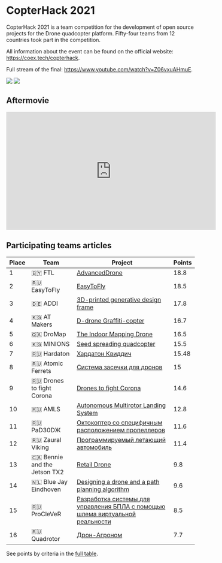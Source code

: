 # CopterHack 2021

CopterHack 2021 is a team competition for the development of open source projects for the Drone quadcopter platform. Fifty-four teams from 12 countries took part in the competition.

All information about the event can be found on the official website: https://coex.tech/copterhack.

Full stream of the final: https://www.youtube.com/watch?v=Z06vxuAHmuE.

<div class="image-group">
    <img src="../assets/copterhack2021/1.jpg" class="zoom border">
    <img src="../assets/copterhack2021/2.jpg" class="zoom border">
</div>

## Aftermovie

<iframe width="560" height="315" src="https://www.youtube.com/embed/YpMT6ab8Exw" frameborder="0" allow="accelerometer; autoplay; encrypted-media; gyroscope; picture-in-picture" allowfullscreen></iframe>

## Participating teams articles

|Place|Team|Project|Points|
|-|-|-|-|
|1|🇧🇾 FTL|[AdvancedDrone](../ru/advanced_drone.html)|18.8|
|2|🇷🇺 EasyToFly|[EasyToFly](../ru/easytofly.html)|18.5|
|3|🇩🇪 ADDI|[3D-printed generative design frame](generative_design_frame.md)|17.8|
|4|🇰🇬 AT Makers|[D-drone Graffiti-copter](ddrone.md)|16.7|
|5|🇶🇦 DroMap|[The Indoor Mapping Drone](dromap.md)|16.5|
|6|🇰🇬 MINIONS|[Seed spreading quadcopter](seeding_drone.md)|15.5|
|7|🇷🇺 Hardaton|[Хардатон Квиддич](../ru/hardaton_quidditch.html)|15.48|
|8|🇷🇺 Atomic Ferrets|[Система засечки для дронов](../ru/race_timing_sys_copterhack.html)|15|
|9|🇷🇺 Drones to fight Corona|[Drones to fight Corona](anticorona_drones.md)|14.6|
|10|🇷🇺 AMLS|[Autonomous Multirotor Landing System](amls.md)|12.8|
|11|🇷🇺 PаD30DЖ|[Октокоптер со специфичным расположением пропеллеров](../ru/oktazodg.html)|11.6|
|12|🇷🇺 Zaural Viking|[Программируемый летающий автомобиль](../ru/zaural_viking.html)|11.4|
|13|🇨🇦 Bennie and the Jetson TX2|[Retail Drone](bennie.md)|9.8|
|14|🇳🇱 Blue Jay Eindhoven|[Designing a drone and a path planning algorithm](blue_jay_eindhoven.md)|9.6|
|15|🇷🇺 ProCleVeR|[Разработка системы для управления БПЛА с помощью шлема виртуальной реальности](../ru/remote-control-with-oculusvr.html)|8.5|
|16|🇷🇺 Quadrotor|[Дрон-Агроном](../ru/drone-agronom.html)|7.7|

See points by criteria in the [full table](https://docs.google.com/spreadsheets/d/1L9NDrw4c4vTCIVR3aC8ErAjxnuBg-Afil9AwUQZVJ5I/edit?usp=sharing).
